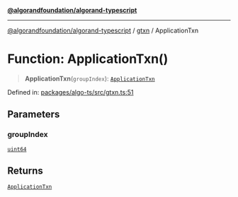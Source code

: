 [**@algorandfoundation/algorand-typescript**](../../../README.md)

***

[@algorandfoundation/algorand-typescript](../../../README.md) / [gtxn](../README.md) / ApplicationTxn

# Function: ApplicationTxn()

> **ApplicationTxn**(`groupIndex`): [`ApplicationTxn`](../interfaces/ApplicationTxn.md)

Defined in: [packages/algo-ts/src/gtxn.ts:51](https://github.com/algorandfoundation/puya-ts/blob/main/packages/algo-ts/src/gtxn.ts#L51)

## Parameters

### groupIndex

[`uint64`](../../../type-aliases/uint64.md)

## Returns

[`ApplicationTxn`](../interfaces/ApplicationTxn.md)
